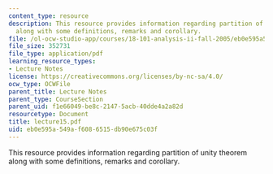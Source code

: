 ```yaml
---
content_type: resource
description: This resource provides information regarding partition of unity theorem
  along with some definitions, remarks and corollary.
file: /ol-ocw-studio-app/courses/18-101-analysis-ii-fall-2005/eb0e595a549af6086515db90e675c03f_lecture15.pdf
file_size: 352731
file_type: application/pdf
learning_resource_types:
- Lecture Notes
license: https://creativecommons.org/licenses/by-nc-sa/4.0/
ocw_type: OCWFile
parent_title: Lecture Notes
parent_type: CourseSection
parent_uid: f1e66049-be8c-2147-5acb-40dde4a2a82d
resourcetype: Document
title: lecture15.pdf
uid: eb0e595a-549a-f608-6515-db90e675c03f
---
```

This resource provides information regarding partition of unity theorem along with some definitions, remarks and corollary.